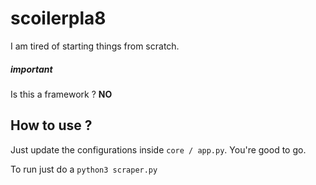# scoilerpla8

I am tired of starting things from scratch.

##### ***important***
Is this a framework ? **NO**

## How to use ?

Just update the configurations inside `core / app.py`. You're good to go.

To run just do a `python3 scraper.py`